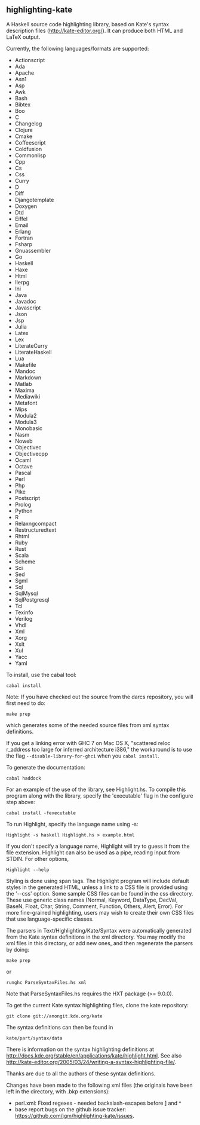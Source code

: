 highlighting-kate
-----------------

A Haskell source code highlighting library, based
on Kate's syntax description files (http://kate-editor.org/).  It
can produce both HTML and LaTeX output.

Currently, the following languages/formats are supported:

- Actionscript
- Ada
- Apache
- Asn1
- Asp
- Awk
- Bash
- Bibtex
- Boo
- C
- Changelog
- Clojure
- Cmake
- Coffeescript
- Coldfusion
- Commonlisp
- Cpp
- Cs
- Css
- Curry
- D
- Diff
- Djangotemplate
- Doxygen
- Dtd
- Eiffel
- Email
- Erlang
- Fortran
- Fsharp
- Gnuassembler
- Go
- Haskell
- Haxe
- Html
- Ilerpg
- Ini
- Java
- Javadoc
- Javascript
- Json
- Jsp
- Julia
- Latex
- Lex
- LiterateCurry
- LiterateHaskell
- Lua
- Makefile
- Mandoc
- Markdown
- Matlab
- Maxima
- Mediawiki
- Metafont
- Mips
- Modula2
- Modula3
- Monobasic
- Nasm
- Noweb
- Objectivec
- Objectivecpp
- Ocaml
- Octave
- Pascal
- Perl
- Php
- Pike
- Postscript
- Prolog
- Python
- R
- Relaxngcompact
- Restructuredtext
- Rhtml
- Ruby
- Rust
- Scala
- Scheme
- Sci
- Sed
- Sgml
- Sql
- SqlMysql
- SqlPostgresql
- Tcl
- Texinfo
- Verilog
- Vhdl
- Xml
- Xorg
- Xslt
- Xul
- Yacc
- Yaml

To install, use the cabal tool:

    cabal install

Note:  If you have checked out the source from the darcs repository,
you will first need to do:

    make prep

which generates some of the needed source files from xml syntax
definitions.

If you get a linking error with GHC 7 on Mac OS X, "scattered reloc r_address
too large for inferred architecture i386," the workaround is to use the flag
`--disable-library-for-ghci` when you `cabal install`.

To generate the documentation:

    cabal haddock

For an example of the use of the library, see Highlight.hs.
To compile this program along with the library, specify the 'executable'
flag in the configure step above:

    cabal install -fexecutable

To run Highlight, specify the language name using -s:

    Highlight -s haskell Highlight.hs > example.html

If you don't specify a language name, Highlight will try to guess it
from the file extension.  Highlight can also be used as a pipe, reading
input from STDIN.  For other options,

    Highlight --help

Styling is done using span tags.  The Highlight program will include
default styles in the generated HTML, unless a link to a CSS file is
provided using the '--css' option. Some sample CSS files can be found
in the css directory. These use generic class names (Normal, Keyword,
DataType, DecVal, BaseN, Float, Char, String, Comment, Function, Others,
Alert, Error). For more fine-grained highlighting, users may wish to
create their own CSS files that use language-specific classes.

The parsers in Text/Highlighting/Kate/Syntax were automatically generated
from the Kate syntax definitions in the xml directory. You may modify
the xml files in this directory, or add new ones, and then regenerate
the parsers by doing:

    make prep

or

    runghc ParseSyntaxFiles.hs xml

Note that ParseSyntaxFiles.hs requires the HXT package (>= 9.0.0).

To get the current Kate syntax highlighting files, clone the kate
repository:

    git clone git://anongit.kde.org/kate

The syntax definitions can then be found in

    kate/part/syntax/data

There is information on the syntax highlighting definitions at
<http://docs.kde.org/stable/en/applications/kate/highlight.html>.  See also
<http://kate-editor.org/2005/03/24/writing-a-syntax-highlighting-file/>.

Thanks are due to all the authors of these syntax definitions.

Changes have been made to the following xml files (the originals have
been left in the directory, with .bkp extensions):

- perl.xml:  Fixed regexes - needed backslash-escapes before ] and ^
- base report bugs on the github issue tracker:
<https://github.com/jgm/highlighting-kate/issues>.

